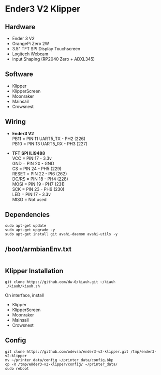 # Ender3 V2 Klipper

## Hardware

- Ender 3 V2
- OrangePi Zero 2W
- 3.5" TFT SPI Display Touchscreen
- Logitech Webcam
- Input Shaping (RP2040 Zero + ADXL345)

## Software

- Klipper
- KlipperScreen
- Moonraker
- Mainsail
- Crowsnest

## Wiring

- **Ender3 V2**
  <br />PB11 = PIN 11 UART5_TX - PH2 (226)
  <br />PB10 = PIN 13 UART5_RX - PH3 (227)

- **TFT SPI ILI9488**
  <br />VCC = PIN 17 - 3.3v
  <br />GND = PIN 20 - GND
  <br />CS = PIN 24 - PH5 (229)
  <br />RESET = PIN 22 - PI6 (262)
  <br />DC/RS = PIN 18 - PH4 (228)
  <br />MOSI = PIN 19 - PH7 (231)
  <br />SCK = PIN 23 - PH6 (230)
  <br />LED = PIN 17 - 3.3v
  <br />MISO = Not used

## Dependencies

```
sudo apt-get update
sudo apt-get upgrade -y
sudo apt-get install git avahi-daemon avahi-utils -y
```

## /boot/armbianEnv.txt

```

```

## Klipper Installation

```
git clone https://github.com/dw-0/kiauh.git ~/kiauh
./kiauh/kiauh.sh
```

On interface, install

- Klipper
- KlipperScreen
- Moonraker
- Mainsail
- Crowsnest

## Config

```
git clone https://github.com/odevsa/ender3-v2-klipper.git /tmp/ender3-v2-klipper
mv ~/printer_data/config ~/printer_data/config.bkp
cp -R /tmp/ender3-v2-klipper/config/ ~/printer_data/
sudo reboot
```
